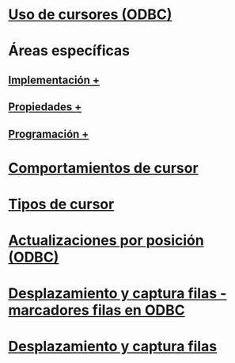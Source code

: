 # [Uso de cursores (ODBC)](using-cursors-odbc.md)

# Áreas específicas
## [Implementación +](../../relational-databases/native-client-odbc-cursors/implementation/how-cursors-are-implemented.md)
## [Propiedades +](../../relational-databases/native-client-odbc-cursors/properties/cursor-properties.md)
## [Programación +](../../relational-databases/native-client-odbc-cursors/programming/cursor-programming-details-odbc.md)

# [Comportamientos de cursor](cursor-behaviors.md)
# [Tipos de cursor](cursor-types.md)
# [Actualizaciones por posición (ODBC)](positioned-updates-odbc.md)
# [Desplazamiento y captura filas - marcadores filas en ODBC](scrolling-and-fetching-rows-bookmarking-rows-in-odbc.md)
# [Desplazamiento y captura filas](scrolling-and-fetching-rows.md)
